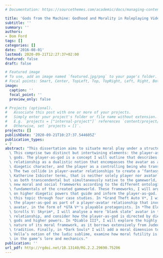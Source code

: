 ```yaml
---
# Documentation: https://sourcethemes.com/academic/docs/managing-content/

title: 'Gods from the Machine: Godhood and Morality in Roleplaying Videogames'
subtitle: ''
summary: ''
authors:
- Dom Ford
tags: []
categories: []
date: '2016-08-01'
lastmod: 2020-09-21T12:27:37+02:00
featured: false
draft: false

# Featured image
# To use, add an image named `featured.jpg/png` to your page's folder.
# Focal points: Smart, Center, TopLeft, Top, TopRight, Left, Right, BottomLeft, Bottom, BottomRight.
image:
  caption: ''
  focal_point: ''
  preview_only: false

# Projects (optional).
#   Associate this post with one or more of your projects.
#   Simply enter your project's folder or file name without extension.
#   E.g. `projects = ["internal-project"]` references `content/project/deep-learning/index.md`.
#   Otherwise, set `projects = []`.
projects: []
publishDate: '2020-09-21T10:27:37.544605Z'
publication_types:
- 7
abstract: "This dissertation aims to situate moral play under a structure of godhood.\
  \ This comprise two distinct but intertwining elements: the player-as-god and diegetic\
  \ gods. The player-as-god is a concept I will outline that describes the player-avatar\
  \ relationship as a dualistic notion that encompasses the avatar as a distinct,\
  \ diegetic character, and the player as a controlling being who transcends the gameworld.\
  \ The two collide in player-avatar relationships to create a ‘fantasy self’, as\
  \ Katherine Isbister terms, that is neither solely player nor avatar. The player-as-god,\
  \ as both transcendental but simultaneously native to the gameworld, must forge\
  \ new moral and social frameworks according to the different ontological and cosmological\
  \ fundamentals of the created gameworld. These frameworks, I will argue, are predicated\
  \ on higher diegetic powers that guide and inform the player-as-god. I will examine\
  \ this topic through four case studies. In *Grand Theft Auto V*, I will illustrate\
  \ the player-as-god as part of a player-avatar relationship that involves a pre-characterised\
  \ avatar, in the form of *GTA V*'s playable protagonists. In *The Elder\
  \ Scrolls V: Skyrim*, I will analyse a more ‘blank slate’ avatar in the player-avatar\
  \ relationship, and consider how the player-as-god is directed by diegetic gameworld\
  \ gods and higher powers. In *Diablo III*, I will explore the highly intertextual\
  \ nature of its moral framework, as it borrows extensively from Judeo-Christian\
  \ tradition. Finally, in *Dark Souls* I will add a moral dimension to Daniel\
  \ Vella’s notion of the ludic sublime, examine how moral futility is instituted\
  \ in the game’s lore and mechanics."
publication: ''
url_pdf: http://rgdoi.net/10.13140/RG.2.2.29690.75206
---
```

